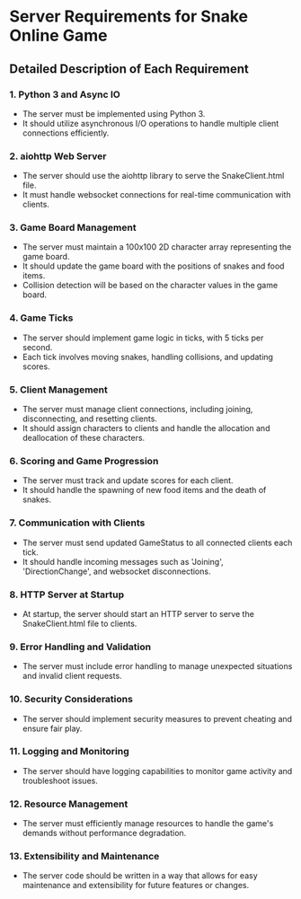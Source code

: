 # Server Requirements for Snake Online Game

## Detailed Description of Each Requirement

### 1. Python 3 and Async IO
- The server must be implemented using Python 3.
- It should utilize asynchronous I/O operations to handle multiple client connections efficiently.

### 2. aiohttp Web Server
- The server should use the aiohttp library to serve the SnakeClient.html file.
- It must handle websocket connections for real-time communication with clients.

### 3. Game Board Management
- The server must maintain a 100x100 2D character array representing the game board.
- It should update the game board with the positions of snakes and food items.
- Collision detection will be based on the character values in the game board.

### 4. Game Ticks
- The server should implement game logic in ticks, with 5 ticks per second.
- Each tick involves moving snakes, handling collisions, and updating scores.

### 5. Client Management
- The server must manage client connections, including joining, disconnecting, and resetting clients.
- It should assign characters to clients and handle the allocation and deallocation of these characters.

### 6. Scoring and Game Progression
- The server must track and update scores for each client.
- It should handle the spawning of new food items and the death of snakes.

### 7. Communication with Clients
- The server must send updated GameStatus to all connected clients each tick.
- It should handle incoming messages such as 'Joining', 'DirectionChange', and websocket disconnections.

### 8. HTTP Server at Startup
- At startup, the server should start an HTTP server to serve the SnakeClient.html file to clients.

### 9. Error Handling and Validation
- The server must include error handling to manage unexpected situations and invalid client requests.

### 10. Security Considerations
- The server should implement security measures to prevent cheating and ensure fair play.

### 11. Logging and Monitoring
- The server should have logging capabilities to monitor game activity and troubleshoot issues.

### 12. Resource Management
- The server must efficiently manage resources to handle the game's demands without performance degradation.

### 13. Extensibility and Maintenance
- The server code should be written in a way that allows for easy maintenance and extensibility for future features or changes.
